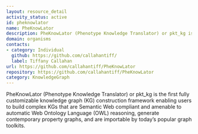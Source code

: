 ```yaml
---
layout: resource_detail
activity_status: active
id: pheknowlator
name: PheKnowLator
description: PheKnowLator (Phenotype Knowledge Translator) or pkt_kg is the first fully customizable knowledge graph (KG) construction framework enabling users to build complex KGs that are Semantic Web compliant and amenable to automatic Web Ontology Language (OWL) reasoning, generate contemporary property graphs, and are importable by today’s popular graph toolkits.
domain: organisms
contacts:
- category: Individual
  github: https://github.com/callahantiff/
  label: Tiffany Callahan
url: https://github.com/callahantiff/PheKnowLator
repository: https://github.com/callahantiff/PheKnowLator
category: KnowledgeGraph
---
```


PheKnowLator (Phenotype Knowledge Translator) or pkt_kg is the first fully customizable 
knowledge graph (KG) construction framework enabling users to build complex KGs that 
are Semantic Web compliant and amenable to automatic Web Ontology Language (OWL) 
reasoning, generate contemporary property graphs, and are importable by today’s popular 
graph toolkits.
